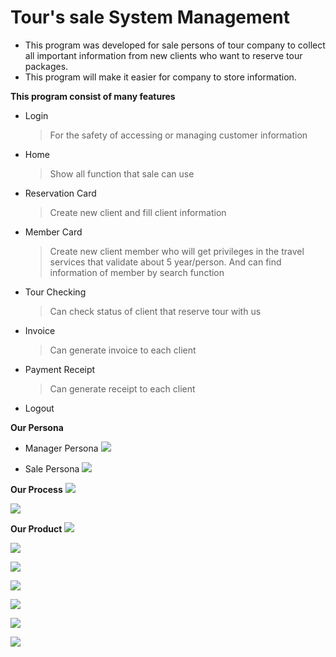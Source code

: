 # Tour's sale System Management
* This program was developed for sale persons of tour company to collect all important information from new clients who want to reserve tour packages.
* This program will make it easier for company to store information.

**This program consist of many features**
* Login
    > For the safety of accessing or managing customer information
* Home
    > Show all function that sale can use
* Reservation Card
    > Create new client and fill client information
* Member Card
    > Create new client member who will get privileges in the travel services that validate about 5 year/person. And can find information of member by search function
* Tour Checking
    > Can check status of client that reserve tour with us
* Invoice
    > Can generate invoice to each client
* Payment Receipt
    > Can generate receipt to each client
* Logout

**Our Persona**
* Manager Persona
![](manager_persona.jpg)

* Sale Persona
![](sale_persona.jpg)

**Our Process**
![](product_and_process/Present_SE_1.0.002.jpeg)

![](product_and_process/Present_SE_1.0.003.jpeg)


**Our Product**
![](product_and_process/Present_SE_1.0.004.jpeg)

![](product_and_process/Present_SE_1.0.005.jpeg)

![](product_and_process/Present_SE_1.0.006.jpeg)

![](product_and_process/Present_SE_1.0.007.jpeg)

![](product_and_process/Present_SE_1.0.008.jpeg)

![](product_and_process/Present_SE_1.0.009.jpeg)

![](product_and_process/Present_SE_1.0.010.jpeg)
